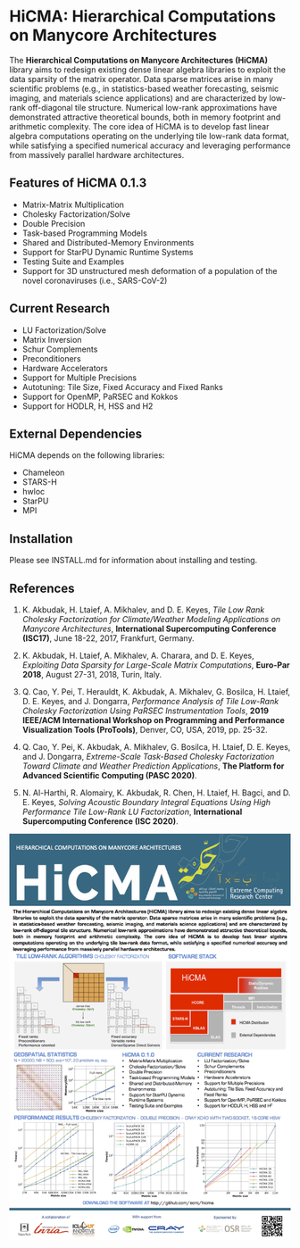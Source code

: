 HiCMA: Hierarchical Computations on Manycore Architectures
===========================================================
The **Hierarchical Computations on Manycore Architectures (HiCMA)** library aims to redesign existing 
dense linear algebra libraries to exploit the data sparsity of the matrix operator. Data sparse 
matrices arise in many scientific problems (e.g., in statistics-based weather forecasting, seismic 
imaging, and materials science applications) and are characterized by low-rank off-diagonal tile 
structure. Numerical low-rank approximations have demonstrated attractive theoretical bounds, both in 
memory footprint and arithmetic complexity. The core idea of HiCMA is to develop fast linear algebra 
computations operating on the underlying tile low-rank data format, while satisfying a specified 
numerical accuracy and leveraging performance from massively parallel hardware architectures. 


Features of HiCMA 0.1.3
-----------------------------
* Matrix-Matrix Multiplication
* Cholesky Factorization/Solve
* Double Precision
* Task-based Programming Models
* Shared and Distributed-Memory Environments
* Support for StarPU Dynamic Runtime Systems
* Testing Suite and Examples
* Support for 3D unstructured mesh deformation of a population of the novel coronaviruses (i.e., SARS-CoV-2)

Current Research
----------------
* LU Factorization/Solve
* Matrix Inversion
* Schur Complements
* Preconditioners
* Hardware Accelerators
* Support for Multiple Precisions
* Autotuning: Tile Size, Fixed Accuracy and Fixed Ranks
* Support for OpenMP, PaRSEC and Kokkos
* Support for HODLR, H, HSS and H2 


External Dependencies
---------------------
HiCMA depends on the following libraries:
* Chameleon
* STARS-H
* hwloc
* StarPU
* MPI

Installation
------------

Please see INSTALL.md for information about installing and testing.


References
-----------
1. K. Akbudak, H. Ltaief, A. Mikhalev, and D. E. Keyes, *Tile Low Rank Cholesky Factorization for 
Climate/Weather Modeling Applications on Manycore Architectures*, **International Supercomputing 
Conference (ISC17)**, June 18-22, 2017, Frankfurt, Germany.

2. K. Akbudak, H. Ltaief, A. Mikhalev, A. Charara, and D. E. Keyes, *Exploiting Data Sparsity for Large-Scale Matrix Computations*, **Euro-Par 2018**, August 27-31, 2018, Turin, Italy.

3. Q. Cao, Y. Pei, T. Herauldt, K. Akbudak, A. Mikhalev, G. Bosilca, H. Ltaief, D. E. Keyes, and J. Dongarra, *Performance Analysis of Tile Low-Rank Cholesky Factorization Using PaRSEC Instrumentation Tools*, **2019 IEEE/ACM International Workshop on Programming and Performance Visualization Tools (ProTools)**, Denver, CO, USA, 2019, pp. 25-32.

4. Q. Cao, Y. Pei, K. Akbudak, A. Mikhalev, G. Bosilca, H. Ltaief, D. E. Keyes, and J. Dongarra, *Extreme-Scale Task-Based Cholesky Factorization Toward Climate and Weather Prediction Applications*, **The Platform for Advanced Scientific Computing (PASC 2020)**.

5. N. Al-Harthi, R. Alomairy, K. Akbudak, R. Chen, H. Ltaief, H. Bagci, and D. E. Keyes, *Solving Acoustic Boundary Integral Equations Using High Performance Tile Low-Rank LU Factorization*, **International Supercomputing Conference (ISC 2020)**.




![Handout](docs/HiCMA-handout-SC17.png)
